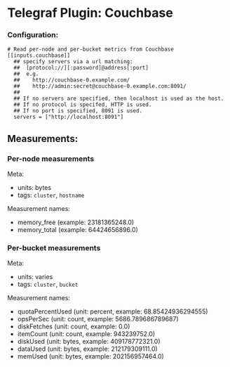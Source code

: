 # Telegraf Plugin: Couchbase

### Configuration:

```
# Read per-node and per-bucket metrics from Couchbase
[[inputs.couchbase]]
  ## specify servers via a url matching:
  ##  [protocol://][:password]@address[:port]
  ##  e.g.
  ##    http://couchbase-0.example.com/
  ##    http://admin:secret@couchbase-0.example.com:8091/
  ##
  ## If no servers are specified, then localhost is used as the host.
  ## If no protocol is specifed, HTTP is used.
  ## If no port is specified, 8091 is used.
  servers = ["http://localhost:8091"]
```

## Measurements:

### Per-node measurements

Meta:
- units: bytes
- tags: `cluster`, `hostname`

Measurement names:
- memory_free (example: 23181365248.0)
- memory_total (example: 64424656896.0)

### Per-bucket measurements

Meta:
- units: varies
- tags: `cluster`, `bucket`

Measurement names:
- quotaPercentUsed (unit: percent, example: 68.85424936294555)
- opsPerSec (unit: count, example: 5686.789686789687)
- diskFetches (unit: count, example: 0.0)
- itemCount (unit: count, example: 943239752.0)
- diskUsed (unit: bytes, example: 409178772321.0)
- dataUsed (unit: bytes, example: 212179309111.0)
- memUsed (unit: bytes, example: 202156957464.0)

